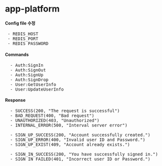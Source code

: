 # app-platform

#### Config file 수정
<pre>
 - REDIS_HOST
 - REDIS_PORT
 - REDIS_PASSWORD
</pre>

#### Commands
<pre>
  - Auth:SignIn
  - Auth:SignOut
  - Auth:SignUp
  - Auth:SignDrop
  - User:GetUserInfo
  - User:UpdateUserInfo
</pre>

#### Response
<pre>
  - SUCCESS(200, "The request is successful")
  - BAD_REQUEST(400, "Bad request")
  - UNAUTHORIZED(403, "Unauthorized")
  - INTERNAL_ERROR(500, "Interval server error")

  - SIGN_UP_SUCCESS(200, "Account successfully created.")
  - SIGN_UP_ERROR(400, "Invalid user ID and Password.")
  - SIGN_UP_EXIST(409, "Account already exists.")

  - SIGN_IN_SUCCESS(200, "You have successfully signed in.")
  - SIGN_IN_FAILED(401, "Incorrect user ID or Password.")
</pre>
